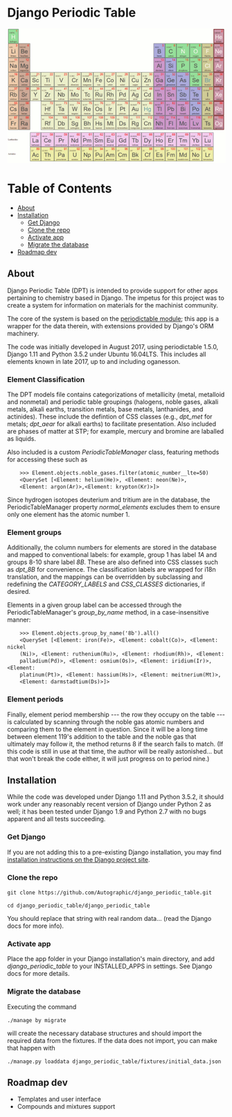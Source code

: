 # Django Periodic Table

![Django Periodic Table](dpt-screenshot.png)

<a class="mk-toclify" id="table_of_contents"></a>

# Table of Contents

- [About](#about)
- [Installation](#installation)
    - [Get Django](#get-django)
    - [Clone the repo](#clone-the-repo)
    - [Activate app](#activate-app)
    - [Migrate the database](#migrate-database)
- [Roadmap dev](#roadmap-dev)

## About

Django Periodic Table (DPT) is intended to provide support for other apps pertaining to chemistry based in Django. The impetus for this project was to create a system for information on materials for the machinist community.

The core of the system is based on the [periodictable module](https://github.com/pkienzle/periodictable/); this app is a wrapper for the data therein, with extensions provided by Django's ORM machinery.

The code was initially developed in August 2017, using periodictable 1.5.0, Django 1.11 and Python 3.5.2 under Ubuntu 16.04LTS. This includes all elements known in late 2017, up to and including oganesson.

### Element Classification

The DPT models file contains categorizations of metallicity (metal, metalloid and nonmetal) and periodic table groupings (halogens, noble gases, alkali metals, alkali earths, transition metals, base metals, lanthanides, and actinides). These include the defintion of CSS classes (e.g., *dpt_met* for metals; *dpt_aear* for alkali earths) to facilitate presentation. Also included are phases of matter at STP; for example, mercury and bromine are laballed as liquids.

Also included is a custom *PeriodicTableManager* class, featuring methods for accessing these such as 

```
    >>> Element.objects.noble_gases.filter(atomic_number__lte=50)
    <QuerySet [<Element: helium(He)>, <Element: neon(Ne)>, 
    <Element: argon(Ar)>,<Element: krypton(Kr)>]>
```

Since hydrogen isotopes deuterium and tritium are in the database, the PeriodicTableManager property *normal_elements* excludes them to ensure only one element has the atomic number 1.

### Element groups

Additionally, the column numbers for elements are stored in the database and mapped to conventional labels: for example, group 1 has label *1A* and groups 8-10 share label *8B*. These are also defined into CSS classes such as *dpt_8B* for convenience. The classification labels are wrapped for i18n translation, and the mappings can be overridden by subclassing and redefining the *CATEGORY_LABELS* and *CSS_CLASSES* dictionaries, if desired.

Elements in a given group label can be accessed through the PeriodicTableManager's *group_by_name* method, in a case-insensitive manner:

```
    >>> Element.objects.group_by_name('8b').all()
    <QuerySet [<Element: iron(Fe)>, <Element: cobalt(Co)>, <Element: nickel
    (Ni)>, <Element: ruthenium(Ru)>, <Element: rhodium(Rh)>, <Element: 
    palladium(Pd)>, <Element: osmium(Os)>, <Element: iridium(Ir)>, <Element: 
    platinum(Pt)>, <Element: hassium(Hs)>, <Element: meitnerium(Mt)>, 
    <Element: darmstadtium(Ds)>]>
```

### Element periods

Finally, element period membership --- the row they occupy on the table --- is calculated by scanning through the noble gas atomic numbers and comparing them to the element in question. Since it will be a long time between element 119's addition to the table and the noble gas that ultimately may follow it, the method returns 8 if the search fails to match. (If this code is still in use at that time, the author will be really astonished... but that won't break the code either, it will just progress on to period nine.)

## Installation

While the code was developed under Django 1.11 and Python 3.5.2, it should work under any reasonably recent version of Django under Python 2 as well; it has been tested under Django 1.9 and Python 2.7 with no bugs apparent and all tests succeeding.

### Get Django

If you are not adding this to a pre-existing Django installation, you may find [installation instructions on the Django project site](https://docs.djangoproject.com/en/1.11/intro/install/).

### Clone the repo

```
git clone https://github.com/Autographic/django_periodic_table.git
```

```
cd django_periodic_table/django_periodic_table
```

You should replace that string with real random data... (read the Django docs for more info).

### Activate app

Place the app folder in your Django installation's main directory, and add *django_periodic_table* to your INSTALLED_APPS in settings. See Django docs for more details.

### Migrate the database

Executing the command
```
./manage by migrate
```
will create the necessary database structures and should import the required data from the fixtures. If the data does not import, you can make that happen with
```
./manage.py loaddata django_periodic_table/fixtures/initial_data.json
```

## Roadmap dev

* Templates and user interface
* Compounds and mixtures support
